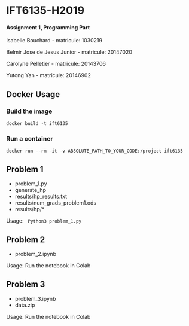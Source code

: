 # IFT6135-H2019 
#### Assignment 1, Programming Part

Isabelle Bouchard - matricule: 1030219

Belmir Jose de Jesus Junior - matricule: 20147020

Carolyne Pelletier - matricule: 20143706

Yutong Yan - matricule: 20146902

## Docker Usage
### Build the image 
```docker build -t ift6135 ```

### Run a container
```docker run --rm -it -v ABSOLUTE_PATH_TO_YOUR_CODE:/project ift6135```

## Problem 1
- problem_1.py
- generate_hp
- results/hp_results.txt 
- results/num_grads_problem1.ods
- results/hp/*

Usage: ``` Python3 problem_1.py```

## Problem 2
- problem_2.ipynb

Usage: Run the notebook in Colab

## Problem 3
- problem_3.ipynb
- data.zip

Usage: Run the notebook in Colab


